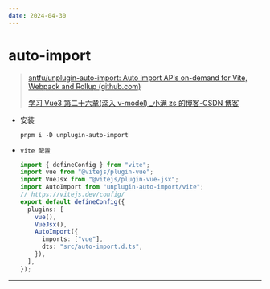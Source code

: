 ```yaml
---
date: 2024-04-30
---
```



# auto-import

> [antfu/unplugin-auto-import: Auto import APIs on-demand for Vite, Webpack and Rollup (github.com)](https://github.com/antfu/unplugin-auto-import)
>
> [学习 Vue3 第二十六章(深入 v-model) \_小满 zs 的博客-CSDN 博客](https://blog.csdn.net/qq1195566313/article/details/123187523)

- 安装

  ```shell
  pnpm i -D unplugin-auto-import
  ```

- `vite 配置`

  ```typescript
  import { defineConfig } from "vite";
  import vue from "@vitejs/plugin-vue";
  import VueJsx from "@vitejs/plugin-vue-jsx";
  import AutoImport from "unplugin-auto-import/vite";
  // https://vitejs.dev/config/
  export default defineConfig({
    plugins: [
      vue(),
      VueJsx(),
      AutoImport({
        imports: ["vue"],
        dts: "src/auto-import.d.ts",
      }),
    ],
  });
  ```

---

